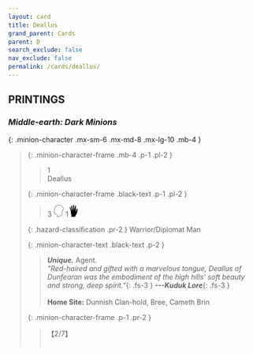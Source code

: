 ```yaml
---
layout: card
title: Deallus
grand_parent: Cards
parent: D
search_exclude: false
nav_exclude: false
permalink: /cards/deallus/
---
```


## PRINTINGS


### _Middle-earth: Dark Minions_

{: .minion-character .mx-sm-6 .mx-md-8 .mx-lg-10 .mb-4 }
> {: .minion-character-frame .mb-4 .p-1 .pl-2 }
> > <div class="hazard-mp">1</div>
> > <div class="card-name">Deallus</div>
>
> {: .minion-character-frame .black-text .p-1 .pl-2 }
> > 3 ![](/assets/images/mind.svg) 1![](/assets/images/di.svg)
>
> {: .hazard-classification .pr-2 }
> Warrior/Diplomat Man
>
> {: .minion-character-text .black-text .p-2 }
> > _**Unique.**_ Agent. <br>_"Red-haired and gifted with a marvelous tongue, Deallus of Dunfearan was the embodiment of the high hills' soft beauty and strong, deep spirit."_{: .fs-3 } ***---&#65279;Kuduk Lore***{: .fs-3 }  <br><br>**Home Site:** Dunnish Clan-hold, Bree, Cameth Brin  
>
> {: .minion-character-frame .p-1 .pr-2 }
> > <div class="card-shield">【2/7】</div>
> > <div class="card-corruption-white">&nbsp;</div>
